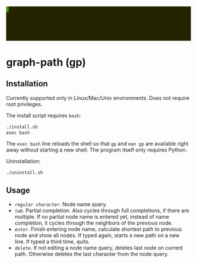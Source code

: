 
![example.gif](example.gif)

graph-path (gp)
===============

Installation <a name="Installation"></a>
------------

Currently supported only in Linux/Mac/Unix environments. Does not require root privileges.

The install script requires `bash`:
```
./install.sh
exec bash
```

The `exec bash` line reloads the shell so that `gp` and `man gp` are available right away without starting a new shell. The program itself only requires Python.

Uninstallation:
```
./uninstall.sh
```

Usage <a name="Usage"></a>
-----
  - *`regular character`*. Node name query.
  - *`tab`*. Partial completion. Also cycles through full completions, if there are multiple. If no partial node name is entered yet, instead of name completion, it cycles through the neighbors of the previous node.
  - *`enter`*. Finish entering node name, calculate shortest path to previous node and show all nodes. If typed again, starts a new path on a new line. If typed a third time, quits.
  - *`delete`*. If not editing a node name query, deletes last node on current path. Otherwise deletes the last character from the node query.
